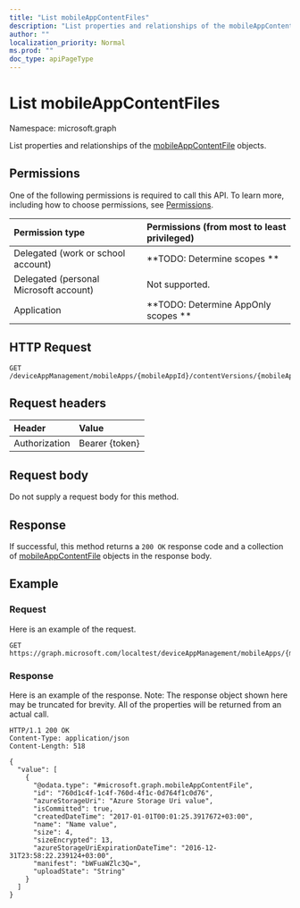 ```yaml
---
title: "List mobileAppContentFiles"
description: "List properties and relationships of the mobileAppContentFile objects."
author: ""
localization_priority: Normal
ms.prod: ""
doc_type: apiPageType
---
```


# List mobileAppContentFiles

Namespace: microsoft.graph

List properties and relationships of the [mobileAppContentFile](../resources/mobileappcontentfile.md) objects.

## Permissions
One of the following permissions is required to call this API. To learn more, including how to choose permissions, see [Permissions](/concepts/permissions-reference.md).

|Permission type|Permissions (from most to least privileged)|
|:---|:---|
|Delegated (work or school account)|**TODO: Determine scopes **|
|Delegated (personal Microsoft account)|Not supported.|
|Application|**TODO: Determine AppOnly scopes **|

## HTTP Request
<!-- {
  "blockType": "ignored"
}
-->
``` http
GET /deviceAppManagement/mobileApps/{mobileAppId}/contentVersions/{mobileAppContentId}/files
```

## Request headers
|Header|Value|
|:---|:---|
|Authorization|Bearer {token}|

## Request body
Do not supply a request body for this method.

## Response
If successful, this method returns a `200 OK` response code and a collection of [mobileAppContentFile](../resources/mobileappcontentfile.md) objects in the response body.

## Example

### Request
Here is an example of the request.
<!-- {
  "blockType": "request",
  "name": "get_mobileappcontentfile"
}
-->
``` http
GET https://graph.microsoft.com/localtest/deviceAppManagement/mobileApps/{mobileAppId}/contentVersions/{mobileAppContentId}/files
```

### Response
Here is an example of the response. Note: The response object shown here may be truncated for brevity. All of the properties will be returned from an actual call.
<!-- {
  "blockType": "response",
  "truncated": true,
  "@odata.type": "collection(microsoft.graph.mobileappcontentfile)"
}
-->
``` http
HTTP/1.1 200 OK
Content-Type: application/json
Content-Length: 518

{
  "value": [
    {
      "@odata.type": "#microsoft.graph.mobileAppContentFile",
      "id": "760d1c4f-1c4f-760d-4f1c-0d764f1c0d76",
      "azureStorageUri": "Azure Storage Uri value",
      "isCommitted": true,
      "createdDateTime": "2017-01-01T00:01:25.3917672+03:00",
      "name": "Name value",
      "size": 4,
      "sizeEncrypted": 13,
      "azureStorageUriExpirationDateTime": "2016-12-31T23:58:22.239124+03:00",
      "manifest": "bWFuaWZlc3Q=",
      "uploadState": "String"
    }
  ]
}
```

